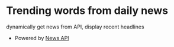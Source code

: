 # Trending words from daily news

dynamically get news from API, display recent headlines

- Powered by [News API](https://newsapi.org/)
